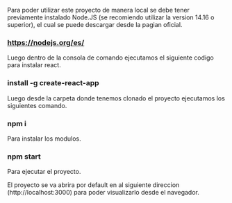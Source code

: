 Para poder utilizar este proyecto de manera local se debe tener previamente instalado Node.JS (se recomiendo utilizar la version 14.16 o superior), el cual se puede descargar desde la pagian oficial.

### https://nodejs.org/es/

Luego dentro de la consola de comando ejecutamos el siguiente  codigo para instalar react.

### install -g create-react-app

Luego desde  la carpeta donde tenemos clonado el proyecto ejecutamos los siguientes comando.

### npm i

Para instalar los modulos.

### npm start

Para ejecutar el proyecto.

El proyecto se va abrira por default en al siguiente direccion (http://localhost:3000) para poder visualizarlo desde el navegador.



